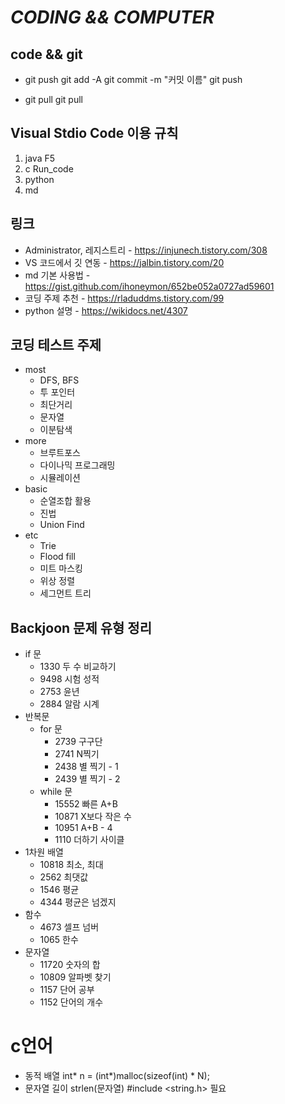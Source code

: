 *CODING && COMPUTER*
==================

## code && git

* git push
    git add -A
    git commit -m "커밋 이름"
    git push

* git pull
    git pull

## Visual Stdio Code 이용 규칙

1. java     F5
2. c        Run_code
3. python
4. md

## 링크

* Administrator, 레지스트리 - https://injunech.tistory.com/308
* VS 코드에서 깃 연동 - https://jalbin.tistory.com/20
* md 기본 사용법 - https://gist.github.com/ihoneymon/652be052a0727ad59601
* 코딩 주제 추천 - https://rladuddms.tistory.com/99
* python 설명 - https://wikidocs.net/4307

## 코딩 테스트 주제

* most
    * DFS, BFS
    * 투 포인터
    * 최단거리
    * 문자열
    * 이분탐색
* more
    * 브루트포스
    * 다이나믹 프로그래밍
    * 시뮬레이션
* basic
    * 순열조합 활용
    * 진법
    * Union Find
* etc
    * Trie
    * Flood fill
    * 미트 마스킹
    * 위상 정렬
    * 세그먼트 트리

## Backjoon 문제 유형 정리

* if 문
    * 1330  두 수 비교하기
    * 9498  시험 성적
    * 2753  윤년
    * 2884  알람 시계
* 반복문
    * for 문
        * 2739  구구단
        * 2741  N찍기
        * 2438  별 찍기 - 1
        * 2439  별 찍기 - 2
    * while 문
        * 15552 빠른 A+B
        * 10871 X보다 작은 수
        * 10951 A+B - 4
        * 1110  더하기 사이클
* 1차원 배열
    * 10818 최소, 최대
    * 2562  최댓값
    * 1546  평균
    * 4344  평균은 넘겠지
* 함수
    * 4673  셀프 넘버
    * 1065  한수
*  문자열
    * 11720 숫자의 합
    * 10809 알파벳 찾기
    * 1157  단어 공부
    * 1152  단어의 개수

# c언어

- 동적 배열
int* n = (int*)malloc(sizeof(int) * N);
- 문자열 길이
strlen(문자열)
    #include <string.h> 필요